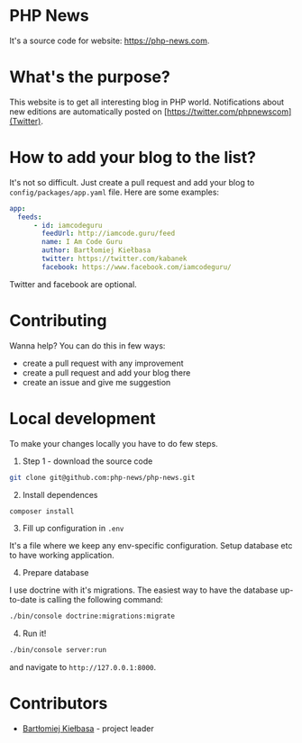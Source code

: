 PHP News
======

It's a source code for website: https://php-news.com.

# What's the purpose?

This website is to get all interesting blog in PHP world. Notifications about new editions are automatically posted on [https://twitter.com/phpnewscom](Twitter).

# How to add your blog to the list?

It's not so difficult. Just create a pull request and add your blog to `config/packages/app.yaml` file. Here are some examples: 

```yaml
app:
  feeds:
      - id: iamcodeguru
        feedUrl: http://iamcode.guru/feed
        name: I Am Code Guru
        author: Bartłomiej Kiełbasa
        twitter: https://twitter.com/kabanek
        facebook: https://www.facebook.com/iamcodeguru/
```

Twitter and facebook are optional.

# Contributing

Wanna help? You can do this in few ways:

 * create a pull request with any improvement
 * create a pull request and add your blog there
 * create an issue and give me suggestion


# Local development

To make your changes locally you have to do few steps.

1. Step 1 - download the source code

```bash
git clone git@github.com:php-news/php-news.git
```

2. Install dependences

```bash
composer install
```

3. Fill up configuration in `.env`

It's a file where we keep any env-specific configuration. Setup database etc to have working application.

4. Prepare database

I use doctrine with it's migrations. The easiest way to have the database up-to-date is calling the following command:

```bash
./bin/console doctrine:migrations:migrate
```

4. Run it!

```bash
./bin/console server:run
```

and navigate to `http://127.0.0.1:8000`.

# Contributors

 * [Bartłomiej Kiełbasa](https://iamcode.guru) - project leader

